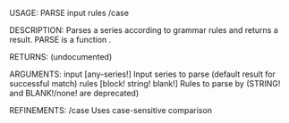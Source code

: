 USAGE:
     PARSE input rules /case

DESCRIPTION:
     Parses a series according to grammar rules and returns a result.
     PARSE is a function .

RETURNS:
    (undocumented)

ARGUMENTS:
    input [any-series!]
        Input series to parse (default result for successful match)
    rules [block! string! blank!]
        Rules to parse by (STRING! and BLANK!/none! are deprecated)

REFINEMENTS:
    /case
        Uses case-sensitive comparison
